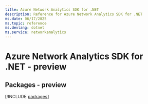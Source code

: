 ```yaml
---
title: Azure Network Analytics SDK for .NET
description: Reference for Azure Network Analytics SDK for .NET
ms.date: 06/17/2025
ms.topic: reference
ms.devlang: dotnet
ms.service: networkanalytics
---
```

# Azure Network Analytics SDK for .NET - preview
## Packages - preview
[!INCLUDE [packages](network-analytics-index.md)]